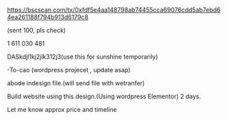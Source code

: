 https://bscscan.com/tx/0xfdf5e4aa148798ab74455cca69076cdd5ab7ebd64ea261188f794b913d6179c8

(sent 100, pls check)

1 611 030 481

DASkdjl1kj2jlk312j3(use this for sunshine temporarily)


-To-cao (wordpress projecet , update asap)

   abode indesign file.(will send file with wetranfer)

   Build website using this design.(Using wordpress Elementor)
   2 days.
   
  Let me know approx price and timeline
  

